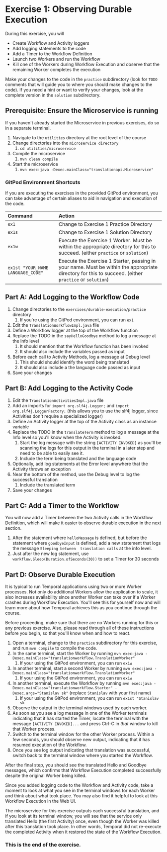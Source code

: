 # Exercise 1: Observing Durable Execution

During this exercise, you will

- Create Workflow and Activity loggers
- Add logging statements to the code
- Add a Timer to the Workflow Definition
- Launch two Workers and run the Workflow
- Kill one of the Workers during Workflow Execution and observe that the remaining Worker completes the execution

Make your changes to the code in the `practice` subdirectory (look for `TODO` comments that will guide you to where you should make changes to the code). If you need a hint or want to verify your changes, look at the complete version in the `solution` subdirectory.

## Prerequisite: Ensure the Microservice is running

If you haven't already started the Microservice in previous exercises, do so in
a separate terminal.

1. Navigate to the `utilities` directory at the root level of the course
2. Change directories into the `microservice directory`
   1. `cd utilities/microservice`
3. Compile the microservice
   1. `mvn clean compile`
4. Start the microservice
   1. `mvn exec:java -Dexec.mainClass="translationapi.Microservice"`

### GitPod Environment Shortcuts

If you are executing the exercises in the provided GitPod environment, you
can take advantage of certain aliases to aid in navigation and execution of
the code.

| Command                           | Action                                                                                                                                                |
| :-------------------------------- | :---------------------------------------------------------------------------------------------------------------------------------------------------- |
| `ex1`                             | Change to Exercise 1 Practice Directory                                                                                                               |
| `ex1s`                            | Change to Exercise 1 Solution Directory                                                                                                               |
| `ex1w`                            | Execute the Exercise 1 Worker. Must be within the appropriate directory for this to succeed. (either `practice` or `solution`)                        |
| `ex1st "YOUR_NAME LANGUAGE_CODE"` | Execute the Exercise 1 Starter, passing in your name. Must be within the appropriate directory for this to succeed. (either `practice` or `solution`) |

## Part A: Add Logging to the Workflow Code

1. Change directories to the `exercises/durable-execution/practice` directory
   1. If you're using the GitPod environment, you can run `ex1`
1. Edit the `TranslationWorkflowImpl.java` file
1. Define a Workflow logger at the top of the Workflow function
1. Replace the TODO in the `sayHelloGoodbye` method to log a message at the Info level
   1. It should mention that the Workflow function has been invoked
   2. It should also include the variables passed as input
1. Before each call to Activity Methods, log a message at Debug level
   1. This should should identify the word being translated
   2. It should also include a the language code passed as input
1. Save your changes

## Part B: Add Logging to the Activity Code

1. Edit the `TranslationActivitiesImpl.java` file
2. Add an imports for `import org.slf4j.Logger;` and `import org.slf4j.LoggerFactory;` (this allows you to use the slf4j logger, since Activities don't require a specialized logger)
3. Define an Activity logger at the top of the Activity class as an instance variable
4. Replace the TODO in the `translateTerm` method to log a message at the Info level so you'll know when the Activity is invoked.
   1. Start the log message with the string `[ACTIVITY INVOKED]` as you'll be scanning the logs for this output in the terminal in a later step and need to be able to easily see it.
   2. Include the term being translated and the language code
5. Optionally, add log statements at the Error level anywhere that the Activity throws an exception
6. Near the bottom of the method, use the Debug level to log the successful translation
   1. Include the translated term
7. Save your changes

## Part C: Add a Timer to the Workflow

You will now add a Timer between the two Activity calls in the Workflow Definition, which will make it easier to observe durable execution in the next section.

1. After the statement where `helloMessage` is defined, but before the statement where
   `goodbyeInput` is defined, add a new statement that logs the message `Sleeping between 
translation calls` at the info level.
2. Just after the new log statement, use `workflow.Sleep(Duration.ofSeconds(30))` to set a Timer for 30 seconds

## Part D: Observe Durable Execution

It is typical to run Temporal applications using two or more Worker processes. Not only do additional Workers allow the application to scale, it also increases availability since another Worker can take over if a Worker crashes during Workflow Execution. You'll see this for yourself now and will learn more about how Temporal achieves this as you continue through the course.

Before proceeding, make sure that there are no Workers running for this or any previous exercise. Also, please read through all of these instructions before you begin, so that you'll know when and how to react.

1. Open a terminal, change to the `practice` subdirectory for this exercise, and run `mvn compile` to compile the code.
2. In the same terminal, start the Worker by running `mvn exec:java -Dexec.mainClass="translationworkflow.TranslationWorker"`
   1. If your using the GitPod environment, you can run `ex1w`
3. In another terminal, start a second Worker by running `mvn exec:java -Dexec.mainClass="translationworkflow.TranslationWorker"`
   1. If your using the GitPod environment, you can run `ex1w`
4. In another terminal, execute the Workflow by running `mvn exec:java -Dexec.mainClass="translationworkflow.Starter" -Dexec.args="Stanislav sk"` (replace `Stanislav` with your first name)
   1. If your using the GitPod environment, you can run `ex1st "Stanislav sk`
5. Observe the output in the terminal windows used by each worker.
6. As soon as you see a log message in one of the Worker terminals indicating that it has started the Timer, locate the terminal with the message `[ACTIVITY INVOKED]...` and press Ctrl-C in _that_ window to kill that Worker process.
7. Switch to the terminal window for the other Worker process. Within a few seconds, you should observe new output, indicating that it has resumed execution of the Workflow.
8. Once you see log output indicating that translation was successful, switch back to the terminal window where you started the Workflow.

After the final step, you should see the translated Hello and Goodbye messages, which confirms that Workflow Execution completed successfully despite the original Worker being killed.

Since you added logging code to the Workflow and Activity code, take a moment to look at what you see in the terminal windows for each Worker and think about what took place. You may also find it helpful to look at this Workflow Execution in the Web UI.

The microservice for this exercise outputs each successful translation, and if you look at its terminal window, you will see that the service only translated Hello (the first Activity) once, even though the Worker was killed after this translation took place. In other words, Temporal did not re-execute the completed Activity when it restored the state of the Workflow Execution.

### This is the end of the exercise.
